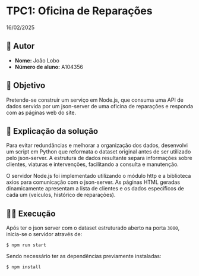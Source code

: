 # TPC1: Oficina de Reparações

16/02/2025

## 👤 Autor  

- **Nome:** João Lobo  
- **Número de aluno:** A104356  

## 🎯 Objetivo

Pretende-se construir um serviço em Node.js, que consuma uma API de dados servida por um json-server de uma oficina de reparações e responda com as páginas web do site.

## 📝 Explicação da solução

Para evitar redundâncias e melhorar a organização dos dados, desenvolvi um script em Python que reformata o dataset original antes de ser utilizado pelo json-server. A estrutura de dados resultante separa informações sobre clientes, viaturas e intervenções, facilitando a consulta e manutenção.

O servidor Node.js foi implementado utilizando o módulo http e a biblioteca axios para comunicação com o json-server. As páginas HTML geradas dinamicamente apresentam a lista de clientes e os dados específicos de cada um (veículos, histórico de reparações).

## 🏃‍♂️ Execução

Após ter o json server com o dataset estruturado aberto na porta `3000`, inicia-se o servidor através de:

```
$ npm run start
```

Sendo necessário ter as dependências previamente instaladas:

```
$ npm install
```